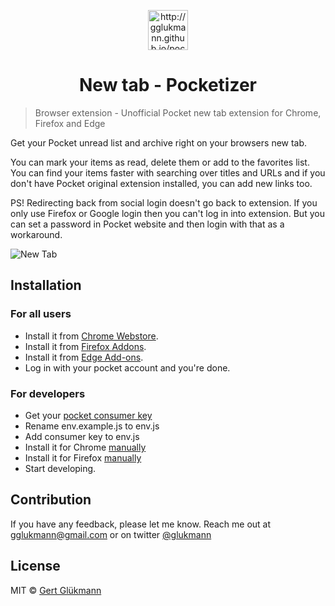 <p align="center">
  <a href="http://gglukmann.github.io/pocket">
    <img alt="http://gglukmann.github.io/pocket" src="http://gglukmann.github.io/pocket/icon64.png" width="64" />
  </a>
</p>
<h1 align="center">
  New tab - Pocketizer
</h1>

> Browser extension - Unofficial Pocket new tab extension for Chrome, Firefox and Edge

Get your Pocket unread list and archive right on your browsers new tab.

You can mark your items as read, delete them or add to the favorites list. You can find your items faster with searching over titles and URLs and if you don't have Pocket original extension installed, you can add new links too.

PS! Redirecting back from social login doesn't go back to extension. If you only use Firefox or Google login then you can't log in into extension. But you can set a password in Pocket website and then login with that as a workaround.

![New Tab](http://gglukmann.github.io/pocket/screenshots/screenshot1280x800.jpg)

## Installation

### For all users

-   Install it from [Chrome Webstore](https://chrome.google.com/webstore/detail/new-tab-pocket/ikndkhohinloomoacdggllledgjehkcf).
-   Install it from [Firefox Addons](https://addons.mozilla.org/en-GB/firefox/addon/new-tab-pocket/).
-   Install it from [Edge Add-ons](https://microsoftedge.microsoft.com/addons/category/EdgeExtensionsEditorsPick?hl=en-GB).
-   Log in with your pocket account and you're done.

### For developers

-   Get your [pocket consumer key](https://getpocket.com/developer/apps/new)
-   Rename env.example.js to env.js
-   Add consumer key to env.js
-   Install it for Chrome [manually](https://stackoverflow.com/a/24577660/5762960)
-   Install it for Firefox [manually](https://developer.mozilla.org/en-US/Add-ons/WebExtensions/Temporary_Installation_in_Firefox)
-   Start developing.

## Contribution

If you have any feedback, please let me know. Reach me out at gglukmann@gmail.com or on twitter [@glukmann](http://twitter.com/glukmann)

## License

MIT © [Gert Glükmann](http://fortis.planet.ee/gg/)
